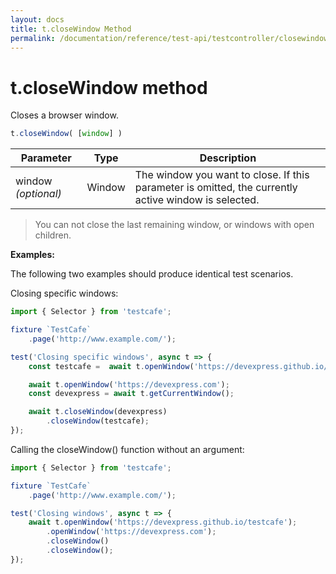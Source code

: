 ```yaml
---
layout: docs
title: t.closeWindow Method
permalink: /documentation/reference/test-api/testcontroller/closewindow.html
---
```


# t.closeWindow method

Closes a browser window.

```JavaScript
t.closeWindow( [window] )
```

Parameter | Type | Description
--------- | ---- | ------------
window *(optional)* | Window | The window you want to close. If this parameter is omitted, the currently active window is selected.

> You can not close the last remaining window, or windows with open children.

**Examples:**

The following two examples should produce identical test scenarios.

Closing specific windows:

```JavaScript
import { Selector } from 'testcafe';

fixture `TestCafe`
    .page('http://www.example.com/');

test('Closing specific windows', async t => {
    const testcafe =  await t.openWindow('https://devexpress.github.io/testcafe');

    await t.openWindow('https://devexpress.com');
    const devexpress = await t.getCurrentWindow();

    await t.closeWindow(devexpress)
        .closeWindow(testcafe);
});
```

Calling the closeWindow() function without an argument:

```JavaScript
import { Selector } from 'testcafe';

fixture `TestCafe`
    .page('http://www.example.com/');

test('Closing windows', async t => {
    await t.openWindow('https://devexpress.github.io/testcafe');
        .openWindow('https://devexpress.com');
        .closeWindow()
        .closeWindow();
});
```

